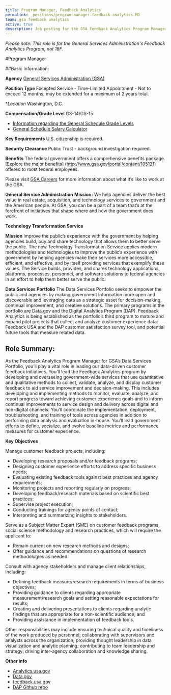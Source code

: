 ```yaml
---
title: Program Manager, Feedback Analytics
permalink: _positions/program-manager-feedback-analytics.MD
team: gsa feedback analytics
active: true
description: Job posting for the GSA Feedback Analytics Program Manager.
---
```


*Please note: This role is for the General Services Administration's Feedback Analytics Program, not 18F.*

#Program Manager

##Basic Information:

**Agency** [General Services Administration (GSA)](http://www.gsa.gov/portal/category/100000)

**Position Type** Excepted Service - Time-Limited Appointment - Not to exceed 12 months; may be extended for a maximum of 2 years total.

**Location* Washington, D.C.

**Compensation/Grade Level** GS-14/GS-15

- [Information regarding the General Schedule Grade Levels](https://www.opm.gov/policy-data-oversight/pay-leave/pay-systems/general-schedule)
- [General Schedule Salary Calculator](https://www.opm.gov/policy-data-oversight/pay-leave/salaries-wages/2016/general-schedule-gs-salary-calculator/)

**Key Requirements** U.S. citizenship is required.

**Security Clearance** Public Trust - background investigation required.

**Benefits** The federal government offers a comprehensive benefits package. [Explore the major benefits] (http://www.gsa.gov/portal/content/105121) offered to most federal employees.

Please visit [GSA Careers](http://www.gsa.gov/portal/content/105311) for more information about what it’s like to work at the GSA.

**General Service Administration**
**Mission:** We help agencies deliver the best value in real estate, acquisition, and technology services to government and the American people. At GSA, you can be a part of a team that’s at the forefront of initiatives that shape where and how the government does work.  

**Technology Transformation Service**

**Mission** Improve the public’s experience with the government by helping agencies build, buy and share technology that allows them to better serve the public.
The new Technology Transformation Service applies modern methodologies and technologies to improve the public’s experience with government by helping agencies make their services more accessible, efficient, and effective, and by itself providing services that exemplify these values. The Service builds, provides, and shares technology applications, platforms, processes, personnel, and software solutions to federal agencies in an effort to help them better serve the public.

**Data Services Portfolio**
The Data Services Portfolio seeks to empower the public and agencies by making government information more open and discoverable and leveraging data as a strategic asset for decision-making, continual improvement, and creative solutions. The primary programs in the portfolio are Data.gov and the Digital Analytics Program (DAP). Feedback Analytics is being established as the portfolio’s third program to mature and expand pilot projects that collect and analyze customer experience data: Feedback USA and the DAP customer satisfaction survey tool, and potential future tools that measure related data. 

## **Role Summary:**
As the Feedback Analytics Program Manager for GSA’s Data Services Portfolio, you’ll play a vital role in leading our data-driven customer feedback initiatives. You’ll lead the Feedback Analytics program by developing and overseeing government-wide services that use quantitative and qualitative methods to collect, validate, analyze, and display customer feedback to aid service improvement and decision-making. This includes developing and implementing methods to monitor, evaluate, analyze, and report progress toward achieving customer experience goals and to inform continual improvements to service design and delivery across digital and non-digital channels. You’ll coordinate the implementation, deployment, troubleshooting, and training of tools across agencies in addition to performing data analysis and evaluation in-house.  You’ll lead government efforts to define, socialize, and evolve baseline metrics and performance measures for customer experience.

**Key Objectives** 

Manage customer feedback projects, including: 
- Developing research proposals and/or feedback programs;
- Designing customer experience efforts to address specific business needs;
- Evaluating existing feedback tools against best practices and agency requirements;
- Monitoring projects and reporting regularly on progress;
- Developing feedback/research materials based on scientific best practices;
- Supervise project execution;
- Conducting trainings for agency points of contact;
- Interpreting and summarizing insights to stakeholders.

Serve as a Subject Matter Expert (SME) on customer feedback programs, social science methodology and research practices, which will require the applicant to: 
- Remain current on new research methods and designs;
- Offer guidance and recommendations on questions of research methodologies as needed.

Consult with agency stakeholders and manage client relationships, including:
- Defining feedback measure/research requirements in terms of business objectives;
- Providing guidance to clients regarding appropriate measurement/research goals and setting reasonable expectations for results; 
- Creating and delivering presentations to clients regarding analytic findings that are appropriate for a non-scientific audience; and 
- Providing assistance in implementation of feedback tools.

Other responsibilities may include ensuring technical quality and timeliness of the work produced by personnel; collaborating with supervisors and analysts across the organization; providing thought leadership in data visualization and analytic planning; contributing to team leadership and strategy; driving inter-agency collaboration and knowledge sharing.

**Other info**

* [Analytics.usa.gov](http://analytics.usa.gov)
* [Data.gov](http://data.gov)
* [feedback.usa.gov](feedback.usa.gov)
* [DAP Github repo](https://github.com/digital-analytics-program/gov-wide-code)
